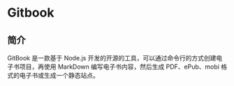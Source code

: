 # Gitbook

## 简介
GitBook 是一款基于 Node.js 开发的开源的工具，可以通过命令行的方式创建电子书项目，再使用 MarkDown 编写电子书内容，然后生成 PDF、ePub、mobi 格式的电子书或生成一个静态站点。

